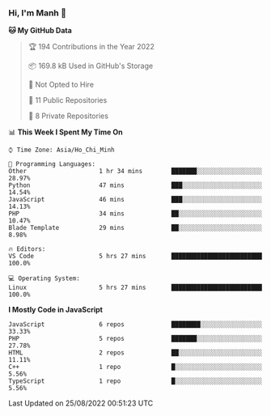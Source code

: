 ### Hi, I'm Manh 👋

<!--START_SECTION:waka-->
**🐱 My GitHub Data** 

> 🏆 194 Contributions in the Year 2022
 > 
> 📦 169.8 kB Used in GitHub's Storage 
 > 
> 🚫 Not Opted to Hire
 > 
> 📜 11 Public Repositories 
 > 
> 🔑 8 Private Repositories  
 > 
📊 **This Week I Spent My Time On** 

```text
⌚︎ Time Zone: Asia/Ho_Chi_Minh

💬 Programming Languages: 
Other                    1 hr 34 mins        ███████░░░░░░░░░░░░░░░░░░   28.97% 
Python                   47 mins             ███░░░░░░░░░░░░░░░░░░░░░░   14.54% 
JavaScript               46 mins             ███░░░░░░░░░░░░░░░░░░░░░░   14.13% 
PHP                      34 mins             ██░░░░░░░░░░░░░░░░░░░░░░░   10.47% 
Blade Template           29 mins             ██░░░░░░░░░░░░░░░░░░░░░░░   8.98%

🔥 Editors: 
VS Code                  5 hrs 27 mins       █████████████████████████   100.0%

💻 Operating System: 
Linux                    5 hrs 27 mins       █████████████████████████   100.0%

```

**I Mostly Code in JavaScript** 

```text
JavaScript               6 repos             ████████░░░░░░░░░░░░░░░░░   33.33% 
PHP                      5 repos             ███████░░░░░░░░░░░░░░░░░░   27.78% 
HTML                     2 repos             ██░░░░░░░░░░░░░░░░░░░░░░░   11.11% 
C++                      1 repo              █░░░░░░░░░░░░░░░░░░░░░░░░   5.56% 
TypeScript               1 repo              █░░░░░░░░░░░░░░░░░░░░░░░░   5.56%

```



 Last Updated on 25/08/2022 00:51:23 UTC
<!--END_SECTION:waka-->
